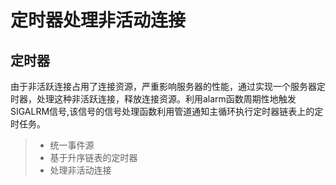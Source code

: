 # 定时器处理非活动连接

## 定时器

由于非活跃连接占用了连接资源，严重影响服务器的性能，通过实现一个服务器定时器，处理这种非活跃连接，释放连接资源。利用alarm函数周期性地触发SIGALRM信号,该信号的信号处理函数利用管道通知主循环执行定时器链表上的定时任务。
> * 统一事件源
> * 基于升序链表的定时器
> * 处理非活动连接